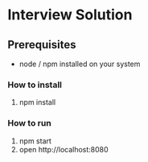# Interview Solution

## Prerequisites

* node / npm installed on your system

### How to install

1. npm install

### How to run

1. npm start
2. open http://localhost:8080